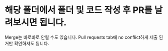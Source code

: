 # 해당 폴더에서 폴더 및 코드 작성 후 PR를 날려보시면 됩니다.
Merge는 바로바로 안될 수도 있습니다. Pull requests tab에 no conflict하게 제출 된거만 확인하셔도 됩니다.
